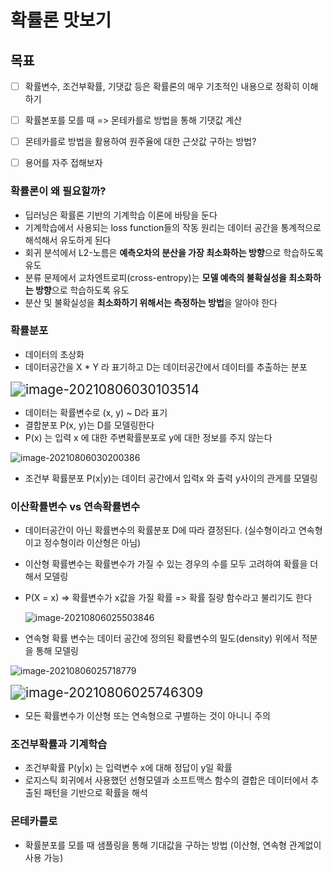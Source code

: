 # 확률론 맛보기

## 목표

- [ ] 확률변수, 조건부확률, 기댓값 등은 확률론의 매우 기초적인 내용으로 정확히 이해하기
- [ ] 확률본포를 모를 때 => 몬테카를로 방법을 통해 기댓값 계산
- [ ] 몬테카를로 방법을 활용하여 원주율에 대한 근삿값 구하는 방법?
- [ ] 용어를 자주 접해보자



### 확률론이 왜 필요할까?

- 딥러닝은 확률론 기반의 기계학습 이론에 바탕을 둔다
- 기계학습에서 사용되는 loss function들의 작동 원리는 데이터 공간을 통계적으로 해석해서 유도하게 된다
- 회귀 분석에서 L2-노름은 **예측오차의 분산을 가장 최소화하는 방향**으로 학습하도록 유도
- 분류 문제에서 교차엔트로피(cross-entropy)는 **모델 예측의 불확실성을 최소화하는 방향**으로 학습하도록 유도
- 분산 및 불확실성을 **최소화하기 위해서는 측정하는 방법**을 알아야 한다



###  확률분포

- 데이터의 초상화
- 데이터공간을 X * Y 라 표기하고 D는 데이터공간에서 데이터를 추출하는 분포

<img src="C:\Users\98dls\AppData\Roaming\Typora\typora-user-images\image-20210806030103514.png" alt="image-20210806030103514" style="zoom:150%;" />

- 데이터는 확률변수로 (x, y) ~ D라 표기
- 결합분포 P(x, y)는 D를 모델링한다
- P(x) 는 입력 x 에 대한 주변확률분포로 y에 대한 정보를 주지 않는다

![image-20210806030200386](C:\Users\98dls\AppData\Roaming\Typora\typora-user-images\image-20210806030200386.png)

- 조건부 확률분포 P(x|y)는 데이터 공간에서 입력x 와 출력 y사이의 관게를 모델링



### 이산확률변수 vs 연속확률변수

- 데이터공간이 아닌 확률변수의 확률분포 D에 따라 결정된다. (실수형이라고 연속형이고 정수형이라 이산형은 아님)

- 이산형 확률변수는 확률변수가 가질 수 있는 경우의 수를 모두 고려하여 확률을 더해서 모델링

- P(X = x) => 확률변수가 x값을 가질 확률 => 확률 질량 함수라고 불리기도 한다

  ![image-20210806025503846](C:\Users\98dls\AppData\Roaming\Typora\typora-user-images\image-20210806025503846.png)

- 연속형 확률 변수는 데이터 공간에 정의된 확률변수의 밀도(density) 위에서 적분을 통해 모델링

![image-20210806025718779](C:\Users\98dls\AppData\Roaming\Typora\typora-user-images\image-20210806025718779.png)

<img src="C:\Users\98dls\AppData\Roaming\Typora\typora-user-images\image-20210806025746309.png" alt="image-20210806025746309" style="zoom:150%;" />

- 모든 확률변수가 이산형 또는 연속형으로 구별하는 것이 아니니 주의



### 조건부확률과 기계학습

- 조건부확률 P(y|x) 는 입력변수 x에 대해 정답이 y일 확률
- 로지스틱 회귀에서 사용했던 선형모델과 소프트맥스 함수의 결합은 데이터에서 추출된 패턴을 기반으로 확률을 해석



### 몬테카를로

- 확률분포를 모를 때 샘플링을 통해 기대값을 구하는 방법 (이산형, 연속형 관계없이 사용 가능)
